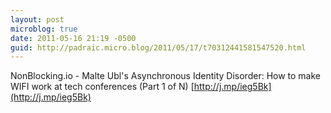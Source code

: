 ```yaml
---
layout: post
microblog: true
date: 2011-05-16 21:19 -0500
guid: http://padraic.micro.blog/2011/05/17/t70312441581547520.html
---
```

NonBlocking.io - Malte Ubl's Asynchronous Identity Disorder: How to make WIFI work at tech conferences (Part 1 of N) [http://j.mp/ieg5Bk](http://j.mp/ieg5Bk)
